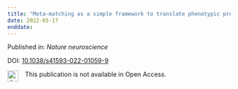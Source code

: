 ```yaml
---
title: "Meta-matching as a simple framework to translate phenotypic predictive models from big to small data."
date: 2022-05-17
enddate:
---
```


Published in: *Nature neuroscience*

DOI: [10.1038/s41593-022-01059-9](https://doi.org/10.1038/s41593-022-01059-9)

<img src="https://upload.wikimedia.org/wikipedia/commons/thumb/0/0e/Closed_Access_logo_transparent.svg/1200px-Closed_Access_logo_transparent.svg.png" alt="drawing" width="25" align="left"/> &nbsp;&nbsp;&nbsp;This publication is not available in Open Access.


